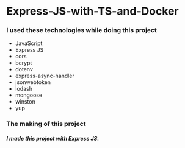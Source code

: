 # Express-JS-with-TS-and-Docker

### I used these technologies while doing this project

* JavaScript
* Express JS
* cors
* bcrypt
* dotenv
* express-async-handler
* jsonwebtoken
* lodash
* mongoose
* winston
* yup

### The making of this project

##### I made this project with Express JS. 
